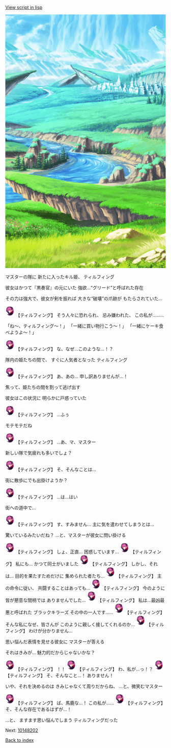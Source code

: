 [View script in lisp](../scripts/10148201.txt)

![plain.png](../images/backgrounds/plain.png)

マスターの隊に
新たに入ったキル姫、
ティルフィング

彼女はかつて『黒奏官』の元にいた
強欲…“グリード”と呼ばれた存在

その力は強大で、彼女が剣を振れば
大きな“破壊”の爪跡が
もたらされていた…

<img src="../images/units/101481.png" alt="101481.png" height="34"/>
【ティルフィング】
そう人々に恐れられ、
忌み嫌われた、
この私が………

「ね～、ティルフィング～！」
「一緒に買い物行こう～！」
「一緒にケーキ食べようよ～！」

<img src="../images/units/101481.png" alt="101481.png" height="34"/>
【ティルフィング】
な、なぜ…このような…！？

隊内の姫たちの間で、
すぐに人気者となった
ティルフィング

<img src="../images/units/101481.png" alt="101481.png" height="34"/>
【ティルフィング】
あ、あの…
申し訳ありませんが…！

焦って、姫たちの間を割って逃げ出す

彼女はこの状況に
明らかに戸惑っていた

<img src="../images/units/101481.png" alt="101481.png" height="34"/>
【ティルフィング】
…ふぅ

モテモテだね

<img src="../images/units/101481.png" alt="101481.png" height="34"/>
【ティルフィング】
…あ、マ、マスター

新しい隊で気疲れも多いでしょ？

<img src="../images/units/101481.png" alt="101481.png" height="34"/>
【ティルフィング】
そ、そんなことは…

街に散歩にでも出掛けようか？

<img src="../images/units/101481.png" alt="101481.png" height="34"/>
【ティルフィング】
…は…はい

街への道中で…

<img src="../images/units/101481.png" alt="101481.png" height="34"/>
【ティルフィング】
す、すみません…
主に気を遣わせてしまうとは…

驚いているみたいだね？
…と、マスターが彼女に問い掛ける

<img src="../images/units/101481.png" alt="101481.png" height="34"/>
【ティルフィング】
しょ、正直…
困惑しています…

<img src="../images/units/101481.png" alt="101481.png" height="34"/>
【ティルフィング】
私にも…
かつて同士がいました

<img src="../images/units/101481.png" alt="101481.png" height="34"/>
【ティルフィング】
しかし、それは…
目的を果たすためだけに
集められた者たち…

<img src="../images/units/101481.png" alt="101481.png" height="34"/>
【ティルフィング】
主の命令に従い、
共闘することはあっても…

<img src="../images/units/101481.png" alt="101481.png" height="34"/>
【ティルフィング】
今のように
皆が懇意な間柄では
ありませんでした…

<img src="../images/units/101481.png" alt="101481.png" height="34"/>
【ティルフィング】
私は…最凶最悪と呼ばれた
ブラックキラーズ
その中の一人です……

<img src="../images/units/101481.png" alt="101481.png" height="34"/>
【ティルフィング】
そんな私になぜ、皆さんが
このように親しく接してくれるのか…

<img src="../images/units/101481.png" alt="101481.png" height="34"/>
【ティルフィング】
わけが分かりません…

思い悩んだ表情を見せる彼女に
マスターが答える

それはきみが…
魅力的だからじゃないかな？

<img src="../images/units/101481.png" alt="101481.png" height="34"/>
【ティルフィング】
！！

<img src="../images/units/101481.png" alt="101481.png" height="34"/>
【ティルフィング】
わ、私が…っ！？

<img src="../images/units/101481.png" alt="101481.png" height="34"/>
【ティルフィング】
そ、そんなこと…！
ありません！

いや、それを決めるのは
きみじゃなくて周りだからね、
…と、微笑むマスター

<img src="../images/units/101481.png" alt="101481.png" height="34"/>
【ティルフィング】
ば、馬鹿な…！
この私が……

<img src="../images/units/101481.png" alt="101481.png" height="34"/>
【ティルフィング】
そ、そんな存在であるはずが…！

…と、
ますます思い悩んでしまう
ティルフィングだった

Next: [10148202](10148202.md)

[Back to index](index.md)
